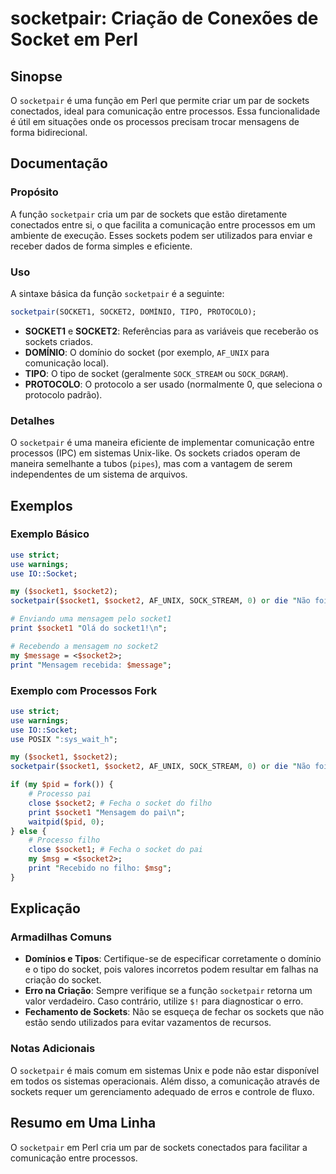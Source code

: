 <!--
Meta Description: # socketpair: Criação de Conexões de Socket em Perl ## Sinopse O `socketpair` é uma função em Perl que permite criar um par de sockets conectados, ide...
Meta Keywords: socketpair, socket, socket1, socket2, sockets
-->

# socketpair: Criação de Conexões de Socket em Perl

## Sinopse
O `socketpair` é uma função em Perl que permite criar um par de sockets conectados, ideal para comunicação entre processos. Essa funcionalidade é útil em situações onde os processos precisam trocar mensagens de forma bidirecional.

## Documentação

### Propósito
A função `socketpair` cria um par de sockets que estão diretamente conectados entre si, o que facilita a comunicação entre processos em um ambiente de execução. Esses sockets podem ser utilizados para enviar e receber dados de forma simples e eficiente.

### Uso
A sintaxe básica da função `socketpair` é a seguinte:

```perl
socketpair(SOCKET1, SOCKET2, DOMÍNIO, TIPO, PROTOCOLO);
```

- **SOCKET1** e **SOCKET2**: Referências para as variáveis que receberão os sockets criados.
- **DOMÍNIO**: O domínio do socket (por exemplo, `AF_UNIX` para comunicação local).
- **TIPO**: O tipo de socket (geralmente `SOCK_STREAM` ou `SOCK_DGRAM`).
- **PROTOCOLO**: O protocolo a ser usado (normalmente 0, que seleciona o protocolo padrão).

### Detalhes
O `socketpair` é uma maneira eficiente de implementar comunicação entre processos (IPC) em sistemas Unix-like. Os sockets criados operam de maneira semelhante a tubos (`pipes`), mas com a vantagem de serem independentes de um sistema de arquivos.

## Exemplos

### Exemplo Básico

```perl
use strict;
use warnings;
use IO::Socket;

my ($socket1, $socket2);
socketpair($socket1, $socket2, AF_UNIX, SOCK_STREAM, 0) or die "Não foi possível criar socket pair: $!";

# Enviando uma mensagem pelo socket1
print $socket1 "Olá do socket1!\n";

# Recebendo a mensagem no socket2
my $message = <$socket2>;
print "Mensagem recebida: $message";
```

### Exemplo com Processos Fork

```perl
use strict;
use warnings;
use IO::Socket;
use POSIX ":sys_wait_h";

my ($socket1, $socket2);
socketpair($socket1, $socket2, AF_UNIX, SOCK_STREAM, 0) or die "Não foi possível criar socket pair: $!";

if (my $pid = fork()) {
    # Processo pai
    close $socket2; # Fecha o socket do filho
    print $socket1 "Mensagem do pai\n";
    waitpid($pid, 0);
} else {
    # Processo filho
    close $socket1; # Fecha o socket do pai
    my $msg = <$socket2>;
    print "Recebido no filho: $msg";
}
```

## Explicação

### Armadilhas Comuns
- **Domínios e Tipos**: Certifique-se de especificar corretamente o domínio e o tipo do socket, pois valores incorretos podem resultar em falhas na criação do socket.
- **Erro na Criação**: Sempre verifique se a função `socketpair` retorna um valor verdadeiro. Caso contrário, utilize `$!` para diagnosticar o erro.
- **Fechamento de Sockets**: Não se esqueça de fechar os sockets que não estão sendo utilizados para evitar vazamentos de recursos.

### Notas Adicionais
O `socketpair` é mais comum em sistemas Unix e pode não estar disponível em todos os sistemas operacionais. Além disso, a comunicação através de sockets requer um gerenciamento adequado de erros e controle de fluxo.

## Resumo em Uma Linha
O `socketpair` em Perl cria um par de sockets conectados para facilitar a comunicação entre processos.